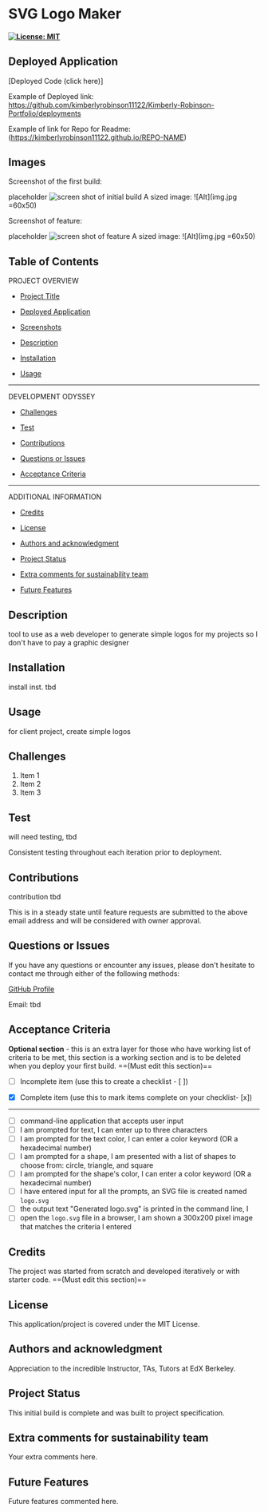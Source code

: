 # SVG Logo Maker

#### [![License: MIT](https://img.shields.io/badge/License-MIT-yellow.svg)](https://opensource.org/licenses/MIT) 

## Deployed Application
[Deployed Code (click here)]

Example of Deployed link: https://github.com/kimberlyrobinson11122/Kimberly-Robinson-Portfolio/deployments

Example of link for Repo for Readme: (https://kimberlyrobinson11122.github.io/REPO-NAME)

## Images

Screenshot of the first build:

placeholder ![screen shot of initial build](./assets/)
A sized image: ![Alt](img.jpg =60x50)

Screenshot of feature:

placeholder ![screen shot of feature](./assets/)
A sized image: ![Alt](img.jpg =60x50)

## Table of Contents

PROJECT OVERVIEW

- [Project Title](#project-title-top)

- [Deployed Application](#deployed-application)

- [Screenshots](#images)

- [Description](#description)

- [Installation](#installation)

- [Usage](#usage)

---------------------

DEVELOPMENT ODYSSEY

- [Challenges](#challenges)

- [Test](#credits)

- [Contributions](#contributions)

- [Questions or Issues](#questions-issues)

- [Acceptance Criteria](#acceptance-criteria)

---------------------

ADDITIONAL INFORMATION

- [Credits](#credits)

- [License](#license)

- [Authors and acknowledgment](#authors-and-acknowledgment)

- [Project Status](#project-status)

- [Extra comments for sustainability team](#extra-comments-for-sustainability-team)

- [Future Features](#future-features)


## Description
tool to use as a web developer to generate simple logos for my projects so I don't have to pay a graphic designer


## Installation
install inst. tbd


## Usage
for client project, create simple logos


## Challenges

1. Item 1
2. Item 2
3. Item 3

## Test
will need testing, tbd

Consistent testing throughout each iteration prior to deployment. 

## Contributions
contribution tbd

This is in a steady state until feature requests are submitted to the above email address and will be considered with owner approval.

## Questions or Issues
If you have any questions or encounter any issues, please don't hesitate to contact me through either of the following methods:

[GitHub Profile](https://github.com/kimberlyrobinson11122)

Email: tbd

## Acceptance Criteria
**Optional section** - this is an extra layer for those who have working list of criteria to be met, this section is a working section and is to be deleted when you deploy your first build. ==(Must edit this section)==

- [ ] Incomplete item  (use this to create a checklist - [ ])
- [x] Complete item (use this to mark items complete on your checklist- [x])


____________________________________________________

- [ ] command-line application that accepts user input
- [ ] I am prompted for text, I can enter up to three characters
- [ ] I am prompted for the text color, I can enter a color keyword (OR a hexadecimal number)
- [ ] I am prompted for a shape, I am presented with a list of shapes to choose from: circle, triangle, and square
- [ ] I am prompted for the shape's color, I can enter a color keyword (OR a hexadecimal number)
- [ ] I have entered input for all the prompts, an SVG file is created named `logo.svg`
- [ ] the output text "Generated logo.svg" is printed in the command line, I
- [ ] open the `logo.svg` file in a browser, I am shown a 300x200 pixel image that matches the criteria I entered

## Credits
The project was started from scratch and developed iteratively or with starter code. ==(Must edit this section)==

## License
This application/project is covered under the MIT License.

## Authors and acknowledgment
Appreciation to the incredible Instructor, TAs, Tutors at EdX Berkeley.

## Project Status
This initial build is complete and was built to project specification.

## Extra comments for sustainability team
Your extra comments here.

## Future Features
Future features commented here.